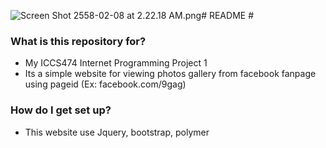 ![Screen Shot 2558-02-08 at 2.22.18 AM.png](https://bitbucket.org/repo/nA78rx/images/985620725-Screen%20Shot%202558-02-08%20at%202.22.18%20AM.png)# README #

### What is this repository for? ###

* My ICCS474 Internet Programming Project 1
* Its a simple website for viewing photos gallery from facebook fanpage using pageid (Ex: facebook.com/9gag)

### How do I get set up? ###

* This website use Jquery, bootstrap, polymer